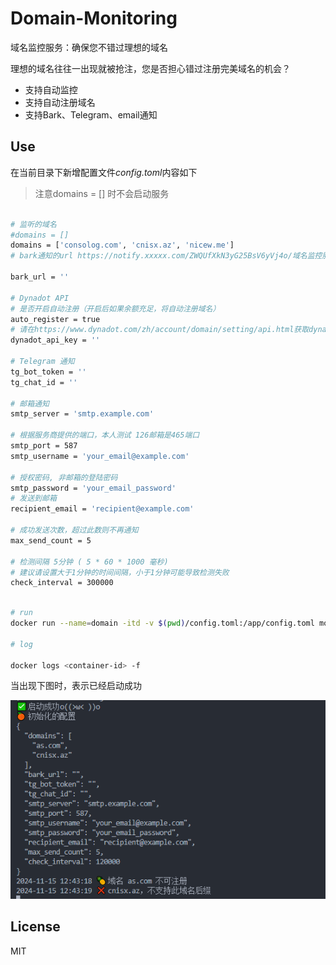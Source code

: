 # Domain-Monitoring

域名监控服务：确保您不错过理想的域名

理想的域名往往一出现就被抢注，您是否担心错过注册完美域名的机会？

- 支持自动监控
- 支持自动注册域名
- 支持Bark、Telegram、email通知

## Use

在当前目录下新增配置文件*config.toml*内容如下

> 注意domains = [] 时不会启动服务

```bash

# 监听的域名
#domains = [] 
domains = ['consolog.com', 'cnisx.az', 'nicew.me'] 
# bark通知的url https://notify.xxxxx.com/ZWQUfXkN3yG25BsV6yVj4o/域名监控服务

bark_url = ''

# Dynadot API
# 是否开启自动注册（开启后如果余额充足，将自动注册域名）
auto_register = true
# 请在https://www.dynadot.com/zh/account/domain/setting/api.html获取dynadot_api_key
dynadot_api_key = ''

# Telegram 通知
tg_bot_token = ''
tg_chat_id = ''

# 邮箱通知
smtp_server = 'smtp.example.com'

# 根据服务商提供的端口，本人测试 126邮箱是465端口
smtp_port = 587
smtp_username = 'your_email@example.com'

# 授权密码, 非邮箱的登陆密码
smtp_password = 'your_email_password'
# 发送到邮箱
recipient_email = 'recipient@example.com'

# 成功发送次数，超过此数则不再通知
max_send_count = 5 

# 检测间隔 5分钟 ( 5 * 60 * 1000 毫秒)
# 建议请设置大于1分钟的时间间隔，小于1分钟可能导致检测失败
check_interval = 300000 

```

```bash

# run
docker run --name=domain -itd -v $(pwd)/config.toml:/app/config.toml move132/domain-monitor

# log

docker logs <container-id> -f

```

当出现下图时，表示已经启动成功

![启动成功](1.png "可选标题")

## License

MIT
